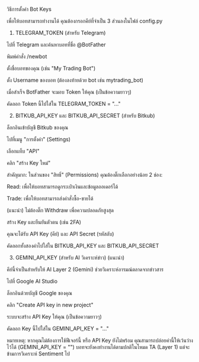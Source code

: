 วิธีการตั้งค่า Bot Keys

เพื่อให้บอทสามารถทำงานได้ คุณต้องกรอกคีย์ที่จำเป็น 3 ส่วนลงในไฟล์ config.py

1. TELEGRAM_TOKEN (สำหรับ Telegram)

ไปที่ Telegram และค้นหาบอทที่ชื่อ @BotFather

พิมพ์คำสั่ง /newbot

ตั้งชื่อบอทของคุณ (เช่น "My Trading Bot")

ตั้ง Username ของบอท (ต้องลงท้ายด้วย bot เช่น mytrading_bot)

เมื่อสำเร็จ BotFather จะมอบ Token ให้คุณ (เป็นข้อความยาวๆ)

คัดลอก Token นี้ไปใส่ใน TELEGRAM_TOKEN = "..."

2. BITKUB_API_KEY และ BITKUB_API_SECRET (สำหรับ Bitkub)

ล็อกอินเข้าบัญชี Bitkub ของคุณ

ไปที่เมนู "การตั้งค่า" (Settings)

เลือกแท็บ "API"

คลิก "สร้าง Key ใหม่"

สำคัญมาก: ในส่วนของ "สิทธิ์" (Permissions) คุณต้องติ๊กเลือกอย่างน้อย 2 ช่อง:

Read: เพื่อให้บอทสามารถดูกระเป๋าเงินและข้อมูลออเดอร์ได้

Trade: เพื่อให้บอทสามารถส่งคำสั่งซื้อ-ขายได้

(แนะนำ) ไม่ต้องติ๊ก Withdraw เพื่อความปลอดภัยสูงสุด

สร้าง Key และยืนยันตัวตน (เช่น 2FA)

คุณจะได้รับ API Key (คีย์) และ API Secret (รหัสลับ)

คัดลอกทั้งสองค่าไปใส่ใน BITKUB_API_KEY และ BITKUB_API_SECRET

3. GEMINI_API_KEY (สำหรับ AI วิเคราะห์ข่าว) (แนะนำ)

คีย์นี้จำเป็นสำหรับให้ AI Layer 2 (Gemini) ช่วยวิเคราะห์อารมณ์ตลาดจากข่าวสาร

ไปที่ Google AI Studio

ล็อกอินด้วยบัญชี Google ของคุณ

คลิก "Create API key in new project"

ระบบจะสร้าง API Key ให้คุณ (เป็นข้อความยาวๆ)

คัดลอก Key นี้ไปใส่ใน GEMINI_API_KEY = "..."

หมายเหตุ: หากคุณไม่ต้องการใช้ฟีเจอร์นี้ หรือ API Key ยังไม่พร้อม คุณสามารถปล่อยค่านี้ให้เว้นว่างไว้ได้ (GEMINI_API_KEY = "") บอทจะยังคงทำงานได้ตามปกติในโหมด TA (Layer 1) แต่จะข้ามการวิเคราะห์ Sentiment ไป